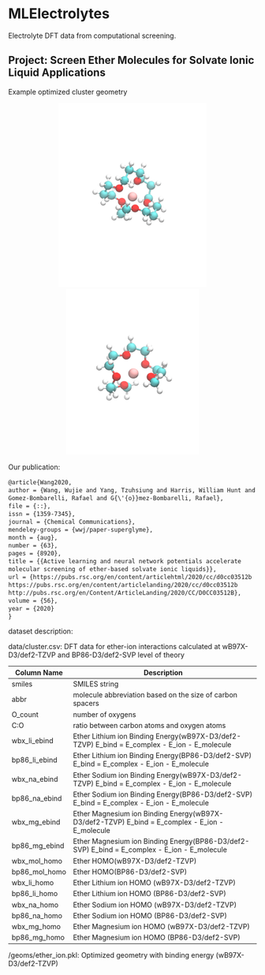 # MLElectrolytes
Electrolyte DFT data from computational screening.

## Project: Screen Ether Molecules for Solvate Ionic Liquid Applications 

Example optimized cluster geometry 
<p align="center">
  <img src="geoms/133331.gif"  title="COCCCOCCCOCCCOCCCOC.[Li+]" width="300">
  <img src="geoms/122221.gif"  title="COCCOCCOCCOCCOC.[Li+]" width="270"/> 
</p>


Our publication:

```
@article{Wang2020,
author = {Wang, Wujie and Yang, Tzuhsiung and Harris, William Hunt and Gomez-Bombarelli, Rafael and G{\'{o}}mez-Bombarelli, Rafael},
file = {::},
issn = {1359-7345},
journal = {Chemical Communications},
mendeley-groups = {wwj/paper-superglyme},
month = {aug},
number = {63},
pages = {8920},
title = {{Active learning and neural network potentials accelerate molecular screening of ether-based solvate ionic liquids}},
url = {https://pubs.rsc.org/en/content/articlehtml/2020/cc/d0cc03512b https://pubs.rsc.org/en/content/articlelanding/2020/cc/d0cc03512b http://pubs.rsc.org/en/Content/ArticleLanding/2020/CC/D0CC03512B},
volume = {56},
year = {2020}
}

```

dataset description:

data/cluster.csv: DFT data for ether-ion interactions calculated at wB97X-D3/def2-TZVP and BP86-D3/def2-SVP level of theory 

| Column Name      | Description        |
| -----------      | -----------        |
|smiles            |        SMILES string |
|abbr              |molecule abbreviation based on the size of carbon spacers |
|O_count           |number of oxygens|
|C:O               |ratio between carbon atoms and oxygen atoms |
|wbx_li_ebind      |Ether Lithium ion Binding Energy(wB97X-D3/def2-TZVP) E_bind = E_complex - E_ion - E_molecule|
|bp86_li_ebind     |Ether Lithium ion Binding Energy(BP86-D3/def2-SVP) E_bind = E_complex - E_ion - E_molecule|
|wbx_na_ebind      |Ether Sodium ion Binding Energy(wB97X-D3/def2-TZVP) E_bind = E_complex - E_ion - E_molecule|
|bp86_na_ebind     |Ether Sodium ion Binding Energy(BP86-D3/def2-SVP) E_bind = E_complex - E_ion - E_molecule|
|wbx_mg_ebind      |Ether Magnesium ion Binding Energy(wB97X-D3/def2-TZVP) E_bind = E_complex - E_ion - E_molecule|
|bp86_mg_ebind     |Ether Magnesium ion Binding Energy(BP86-D3/def2-SVP) E_bind = E_complex - E_ion - E_molecule|
|wbx_mol_homo      |Ether HOMO(wB97X-D3/def2-TZVP) |
|bp86_mol_homo     |Ether HOMO(BP86-D3/def2-SVP) |
|wbx_li_homo       |Ether Lithium ion HOMO (wB97X-D3/def2-TZVP) |
|bp86_li_homo      |Ether Lithium ion HOMO (BP86-D3/def2-SVP) |
|wbx_na_homo       |Ether Sodium ion HOMO (wB97X-D3/def2-TZVP) |
|bp86_na_homo      |Ether Sodium ion HOMO (BP86-D3/def2-SVP) |
|wbx_mg_homo       |Ether Magnesium ion HOMO (wB97X-D3/def2-TZVP)|
|bp86_mg_homo      |Ether Magnesium ion HOMO (BP86-D3/def2-SVP)|

/geoms/ether_ion.pkl: Optimized geometry with binding energy (wB97X-D3/def2-TZVP)
